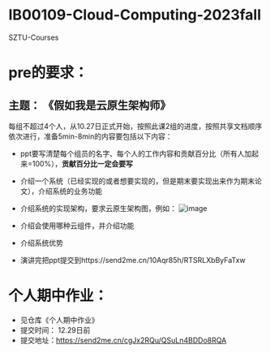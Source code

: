 # IB00109-Cloud-Computing-2023fall
SZTU-Courses

# pre的要求：
## 主题： 《假如我是云原生架构师》

每组不超过4个人，从10.27日正式开始，按照此课2组的进度，按照共享文档顺序依次进行，准备5min-8min的内容要包括以下内容：
- ppt要写清楚每个组员的名字、每个人的工作内容和贡献百分比（所有人加起来=100%），**贡献百分比一定会要写**
- 介绍一个系统（已经实现的或者想要实现的，但是期末要实现出来作为期末论文），介绍系统的业务功能
- 介绍系统的实现架构，要求云原生架构图，例如：
  ![image](https://github.com/SZTU-Courses/IB00109-Cloud-Computing-2023fall/assets/112067997/3629e692-cfc2-4d42-a039-499466ebd071)
- 介绍会使用哪种云组件，并介绍功能
- 介绍系统优势
  
- 演讲完把ppt提交到https://send2me.cn/10Aqr85h/RTSRLXbByFaTxw


# 个人期中作业：
- 见仓库《个人期中作业》
- 提交时间： 12.29日前
- 提交地址：https://send2me.cn/cgJx2RQu/QSuLn4BDDo8RQA
